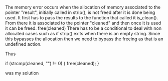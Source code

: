 
 The memory error occurs when the allocation of memory associated to the pointer "result", 
 initially called in strip(), is not freed after it is done being used. 
 It first has to pass the results to the function that called it is_clean(). 
 From there it is associated to the pointer "cleaned" and then once it is used it can be freed.
 free(cleaned)
 There has to be a conditional to deal with non allocated cases such as if strip() exits when there is an empty string.  Since this bypasses the allocation then we need to bypass the freeing as that is an undefined action.

 Thus

 if (strcmp(cleaned, "") != 0) {
 	free(cleaned);
 }

 was my solution
